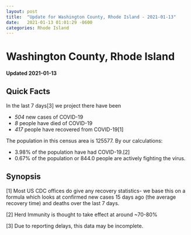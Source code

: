 ```yaml
---
layout: post
title:  "Update for Washington County, Rhode Island - 2021-01-13"
date:   2021-01-13 01:01:29 -0600
categories: Rhode Island
---
```


# Washington County, Rhode Island
#### Updated 2021-01-13

## Quick Facts

In the last 7 days[3] we project there have been
- *504* new cases of COVID-19
- *8* people have died of COVID-19
- *417* people have recovered from COVID-19[1]

The population in this census area is 125577. By our calculations:
- 3.98% of the population have had COVID-19.[2]
- 0.67% of the population or 844.0 people are actively fighting the virus.

## Synopsis




[1] Most US CDC offices do give any recovery statistics- we base this on a formula which looks at confirmed new cases
15 days ago (the average recovery time) and deaths over the last 7 days.

[2] Herd Immunity is thought to take effect at around ~70-80%

[3] Due to reporting delays, this data may be incomplete.
 
    